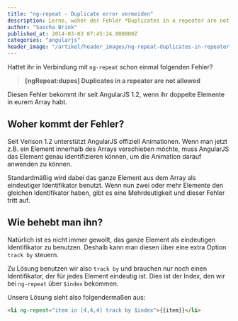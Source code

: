```yaml
---
title: "ng-repeat - Duplicate error vermeiden"
description: Lerne, woher der Fehler *Duplicates in a repeater are not allowed* kommt und wie du ihn löst.
author: "Sascha Brink"
published_at: 2014-03-03 07:45:24.000000Z
categories: "angularjs"
header_image: "/artikel/header_images/ng-repeat-duplicates-in-repeater-are-not-allowed.jpg"
---
```


Hattet ihr in Verbindung mit `ng-repeat` schon einmal folgenden Fehler?

> **[ngRepeat:dupes] Duplicates in a repeater are not allowed**

Diesen Fehler bekommt ihr seit AngularJS 1.2, wenn ihr doppelte Elemente in eurem Array habt.

## Woher kommt der Fehler?

Seit Verison 1.2 unterstützt AngularJS offiziell Animationen. Wenn man jetzt z.B. ein Element innerhalb des Arrays verschieben möchte, muss AngularJS das Element genau identifizieren können, um die Animation darauf anwenden zu können.

Standardmäßig wird dabei das ganze Element aus dem Array als eindeutiger Identifikator benutzt. Wenn nun zwei oder mehr Elemente den gleichen Identifikator haben, gibt es eine Mehrdeutigkeit und dieser Fehler tritt auf.

## Wie behebt man ihn?

Natürlich ist es nicht immer gewollt, das ganze Element als eindeutigen Identifikator zu benutzen. Deshalb kann man diesen über eine extra Option `track by` steuern.

Zu Lösung benutzen wir also `track by` und brauchen nur noch einen Identifikator, der für jedes Element eindeutig ist. Dies ist der Index, den wir bei `ng-repeat` über `$index` bekommen.

Unsere Lösung sieht also folgendermaßen aus:

```html
<li ng-repeat="item in [4,4,4] track by $index">{{item}}</li>
```
